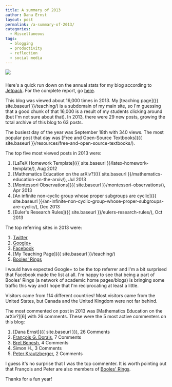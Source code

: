```yaml
---
title: A summary of 2013
author: Dana Ernst
layout: post
permalink: /a-summary-of-2013/
categories:
  - Miscellaneous
tags:
  - blogging
  - productivity
  - reflection
  - social media
---
```


<div><img src="{{ site.baseurl }}/images/2014/01/Dana.jpg" class="img-responsive" img style="margin-bottom: 10px" /></div>

Here's a quick run down on the annual stats for my blog according to [Jetpack](http://jetpack.me/). For the complete report, go [here](http://jetpack.me/annual-report/31858472/2013/).

This blog was viewed about 16,000 times in 2013. My [teaching page]({{ site.baseurl }}/teaching/) is a subdomain of my main site, so I'm guessing that a good chunk of that 16,000 is a result of my students clicking around (but I'm not sure about that). In 2013, there were 29 new posts, growing the total archive of this blog to 63 posts.

The busiest day of the year was September 18th with 340 views. The most popular post that day was [Free and Open-Source Textbooks]({{ site.baseurl }}/resources/free-and-open-source-textbooks/).

The top five most viewed posts in 2013 were:

  1. [LaTeX Homework Template]({{ site.baseurl }}/latex-homework-template/), Aug 2012
  2. [Mathematics Education on the arXiv?]({{ site.baseurl }}/mathematics-education-on-the-arxiv/), Jul 2013
  3. [Montessori Observations]({{ site.baseurl }}/montessori-observations/), Apr 2013
  4. [An infinite non-cyclic group whose proper subgroups are cyclic]({{ site.baseurl }}/an-infinite-non-cyclic-group-whose-proper-subgroups-are-cyclic/), Dec 2013
  5. [Euler's Research Rules]({{ site.baseurl }}/eulers-research-rules/), Oct 2013

The top referring sites in 2013 were:

  1. [Twitter](http://twitter.com)
  2. [Google+](http://plus.google.com)
  3. [Facebook](http://facebook.com)
  4. [My Teaching Page]({{ site.baseurl }}/teaching/)
  5. [Booles' Rings](http://boolesrings.org)

I would have expected Google+ to be the top referrer and I'm a bit surprised that Facebook made the list at all. I'm happy to see that being a part of Booles' Rings (a network of academic home pages/blogs) is bringing some traffic this way and I hope that I'm reciprocating at least a little.

Visitors came from 114 different countries! Most visitors came from the United States, but Canada and the United Kingdom were not far behind.

The most commented on post in 2013 was [Mathematics Education on the arXiv?][6] with 26 comments. These were the 5 most active commenters on this blog:

  1. [Dana Ernst]({{ site.baseurl }}), 26 Comments
  2. [François G. Dorais](http://dorais.org/), 7 Comments
  3. [Bret Benesh](http://symmetricblog.wordpress.com/), 4 Comments
  4. Simon H., 3 Comments
  5. [Peter Krautzberger](http://boolesrings.org/krautzberger/), 2 Comments

I guess it's no surprise that I was the top commenter. It is worth pointing out that François and Peter are also members of [Booles' Rings](http://boolesrings.org).

Thanks for a fun year!
